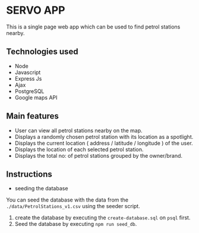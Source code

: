 # SERVO APP

This is a single page web app which can be used to find petrol stations nearby. 

## Technologies used

- Node
- Javascript
- Express Js
- Ajax
- PostgreSQL
- Google maps API

## Main features

- User can view all petrol stations nearby on the map.
- Displays a randomly chosen petrol station with its location as a spotlight.
- Displays the current location ( address / latitude / longitude ) of the user.
- Displays the location of each selected petrol station.
- Displays the total no: of petrol stations grouped by the owner/brand.

## Instructions

- seeding the database

You can seed the database with the data from the `./data/PetrolStations_v1.csv` using the seeder script.

1. create the database by executing the `create-database.sql` on `psql` first.
2. Seed the database by executing `npm run seed_db`.
